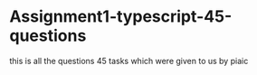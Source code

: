 # Assignment1-typescript-45-questions
this is all the questions 45 tasks which were given to us by piaic
